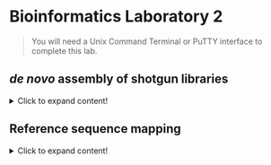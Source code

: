 # Bioinformatics Laboratory 2

>You will need a Unix Command Terminal or PuTTY interface to complete this lab.

## *de novo* assembly of shotgun libraries

<details>
 <summary>Click to expand content!</summary>
 
>There are several different ways to assemble contigs from your raw Illumina data. In this lab we will compare two different assemblers. 

1. First let's download velvet 1.2.10: 
 ```
wget https://www.ebi.ac.uk/~zerbino/velvet/velvet_1.2.10.tgz
```

2. Now let's unzip and make the software: 
``` 
tar -xvzf velvet_1.2.10.tgz
```
``` 
rm velvet_1.2.10.tgz
```
```
cd velvet_1.2.10
```
``` 
make 'MAXKMERLENGTH=127' 
``` 
>This should make two executable files ```velveth``` and ```velvetg```
 
3. Using the Cylindrophis ruffus sample from [Unit 1](inser link) let's run velvet:
```
./velveth output_directory/ 127 -fasta -short solexa1.fa solexa2.fa solexa3.fa -long capillary.fa
``` 
</details>

## Reference sequence mapping

<details>
 <summary>Click to expand content!</summary>
 
>Reference-based assemblies can be useful when you have low coverage data (e.g. museum specimen shotgun sequencing) and a good reference genome.  

```
cd some_directory
```

</details>


